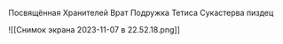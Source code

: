 Посвящённая Хранителей Врат
Подружка Тетиса
Сукастерва пиздец

![[Снимок экрана 2023-11-07 в 22.52.18.png]]